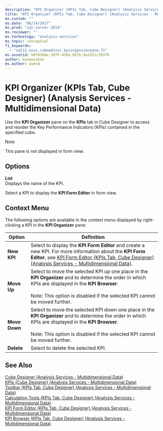 ```yaml
---
description: "KPI Organizer (KPIs Tab, Cube Designer) (Analysis Services - Multidimensional Data)"
title: "KPI Organizer (KPIs Tab, Cube Designer) (Analysis Services - Multidimensional Data) | Microsoft Docs"
ms.custom: ""
ms.date: "06/14/2017"
ms.prod: "sql-server-2014"
ms.reviewer: ""
ms.technology: "analysis-services"
ms.topic: conceptual
f1_keywords: 
  - "sql12.asvs.cubeeditor.kpiorganizerpane.f1"
ms.assetid: b0f0388e-3d75-450d-b5fb-8a1d31cf8376
author: minewiskan
ms.author: owend
---
```

# KPI Organizer (KPIs Tab, Cube Designer) (Analysis Services - Multidimensional Data)
  Use the **KPI Organizer** pane on the **KPIs** tab in Cube Designer to access and reorder the Key Performance Indicators (KPIs) contained in the specified cube.  
  
> [!NOTE]  
>  This pane is not displayed in form view.  
  
## Options  
 **List**  
 Displays the name of the KPI.  
  
 Select a KPI to display the **KPI Form Editor** in form view.  
  
## Context Menu  
 The following options are available in the context menu displayed by right-clicking a KPI in the **KPI Organizer** pane:  
  
|Option|Definition|  
|------------|----------------|  
|**New KPI**|Select to display the **KPI Form Editor** and create a new KPI. For more information about the **KPI Form Editor**, see [KPI Form Editor &#40;KPIs Tab, Cube Designer&#41; &#40;Analysis Services - Multidimensional Data&#41;](kpi-form-editor-kpis-tab-cube-designer-analysis-services-multidimensional-data.md).|  
|**Move Up**|Select to move the selected KPI up one place in the **KPI Organizer** and to determine the order in which KPIs are displayed in the **KPI Browser**.<br /><br /> Note: This option is disabled if the selected KPI cannot be moved further.|  
|**Move Down**|Select to move the selected KPI down one place in the **KPI Organizer** and to determine the order in which KPIs are displayed in the **KPI Browser**.<br /><br /> Note: This option is disabled if the selected KPI cannot be moved further.|  
|**Delete**|Select to delete the selected KPI.|  
  
## See Also  
 [Cube Designer &#40;Analysis Services - Multidimensional Data&#41;](cube-designer-analysis-services-multidimensional-data.md)   
 [KPIs &#40;Cube Designer&#41; &#40;Analysis Services - Multidimensional Data&#41;](kpis-cube-designer-analysis-services-multidimensional-data.md)   
 [Toolbar &#40;KPIs Tab, Cube Designer&#41; &#40;Analysis Services - Multidimensional Data&#41;](toolbar-kpis-tab-cube-designer-analysis-services-multidimensional-data.md)   
 [Calculation Tools &#40;KPIs Tab, Cube Designer&#41; &#40;Analysis Services - Multidimensional Data&#41;](calculation-tools-kpis-cube-designer-analysis-services-multidimensional-data.md)   
 [KPI Form Editor &#40;KPIs Tab, Cube Designer&#41; &#40;Analysis Services - Multidimensional Data&#41;](kpi-form-editor-kpis-tab-cube-designer-analysis-services-multidimensional-data.md)   
 [KPI Browser &#40;KPIs Tab, Cube Designer&#41; &#40;Analysis Services - Multidimensional Data&#41;](kpi-browser-kpis-tab-cube-designer-analysis-services-multidimensional-data.md)  
  
  
